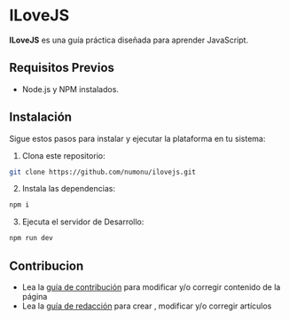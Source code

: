# ILoveJS

**ILoveJS** es una guía práctica diseñada para aprender JavaScript.

## Requisitos Previos

- Node.js y NPM instalados.

## Instalación

Sigue estos pasos para instalar y ejecutar la plataforma en tu sistema:

1. Clona este repositorio:

```bash
git clone https://github.com/numonu/ilovejs.git
```

2. Instala las dependencias:

```bash
npm i
```

3. Ejecuta el servidor de Desarrollo:

```bash
npm run dev
```

## Contribucion

- Lea la [guía de contribución](/contributing/general.md) para  modificar y/o corregir contenido de la página
- Lea la [guía de redacción](/contributing/articles.md) para crear , modificar y/o corregir artículos